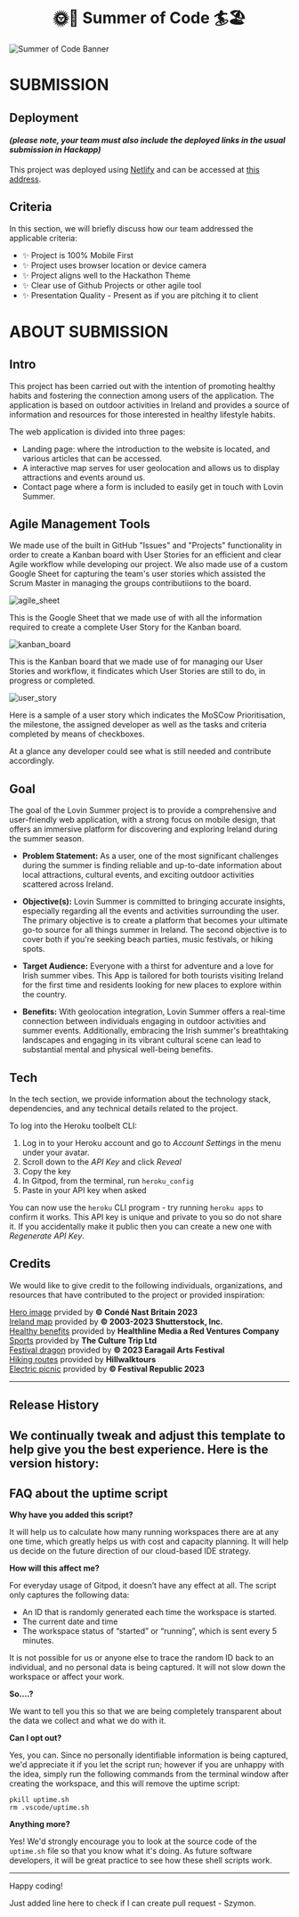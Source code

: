 <h1 align="center"><strong>🌞🚵 Summer of Code 🏄🏖️</strong>

</h1>


![Summer of Code Banner](https://res.cloudinary.com/djdefbnij/image/upload/v1688114955/Summer_2_owummy.png)

# SUBMISSION
## Deployment
#### _(please note, your team must also include the deployed links in the usual submission in Hackapp)_
This project was deployed using [Netlify](https://app.netlify.com/) and can be accessed at [this address](https://musical-kataifi-25a4e4.netlify.app/).

## Criteria
In this section, we will briefly discuss how our team addressed the applicable criteria:

- ✨ Project is 100% Mobile First
- ✨ Project uses browser location or device camera
- ✨ Project aligns well to the Hackathon Theme
- ✨ Clear use of Github Projects or other agile tool
- ✨ Presentation Quality - Present as if you are pitching it to client

# ABOUT SUBMISSION
## Intro
This project has been carried out with the intention of promoting healthy habits and fostering the connection among users of the application. The application is based on outdoor activities in Ireland and provides a source of information and resources for those interested in healthy lifestyle habits.

The web application is divided into three pages:
* Landing page: where the introduction to the website is located, and various articles that can be accessed.
* A interactive map serves for user geolocation and allows us to display attractions and events around us.
* Contact page where a form is included to easily get in touch with Lovin Summer.

## Agile Management Tools

We made use of the built in GitHub "Issues" and "Projects" functionality in order to create a Kanban board with User Stories for an efficient and clear Agile workflow while developing our project. We also made use of a custom Google Sheet for capturing the team's user stories which assisted the Scrum Master in managing the groups contributiions to the board.

![agile_sheet](assets/images/readme_images/us_capture_sheet.png)

This is the Google Sheet that we made use of with all the information required to create a complete User Story for the Kanban board.

![kanban_board](assets/images/readme_images/lovin_summer_kanban.png)

This is the Kanban board that we made use of for managing our User Stories and workflow, it findicates which User Stories are still to do, in progress or completed.

![user_story](assets/images/readme_images/lovin_summer_user_story.png)

Here is a sample of a user story which indicates the MoSCow Prioritisation, the milestone, the assigned developer as well as the tasks and criteria completed by means of checkboxes.

At a glance any developer could see what is still needed and contribute accordingly.

## Goal
The goal of the Lovin Summer project is to provide a comprehensive and user-friendly web application, with a strong focus on mobile design, that offers an immersive platform for discovering and exploring Ireland during the summer season. 

* **Problem Statement:** As a user, one of the most significant challenges during the summer is finding reliable and up-to-date information about local attractions, cultural events, and exciting outdoor activities scattered across Ireland. 

* **Objective(s):** Lovin Summer is committed to bringing accurate insights, especially regarding all the events and activities surrounding the user. The primary objective is to create a platform that becomes your ultimate go-to source for all things summer in Ireland. The second objective is to cover both if you're seeking beach parties, music festivals, or hiking spots. 

* **Target Audience:** Everyone with a thirst for adventure and a love for Irish summer vibes. This App is tailored for both tourists visiting Ireland for the first time and residents looking for new places to explore within the country. 

* **Benefits:** With geolocation integration, Lovin Summer offers a real-time connection between individuals engaging in outdoor activities and summer events. Additionally, embracing the Irish summer's breathtaking landscapes and engaging in its vibrant cultural scene can lead to substantial mental and physical well-being benefits.


## Tech
In the tech section, we provide information about the technology stack, dependencies, and any technical details related to the project.

To log into the Heroku toolbelt CLI:

1. Log in to your Heroku account and go to *Account Settings* in the menu under your avatar.
2. Scroll down to the *API Key* and click *Reveal*
3. Copy the key
4. In Gitpod, from the terminal, run `heroku_config`
5. Paste in your API key when asked

You can now use the `heroku` CLI program - try running `heroku apps` to confirm it works. This API key is unique and private to you so do not share it. If you accidentally make it public then you can create a new one with _Regenerate API Key_.

## Credits
We would like to give credit to the following individuals, organizations, and resources that have contributed to the project or provided inspiration:

[Hero image](https://www.cntraveller.com/gallery/places-to-visit-ireland) prvided by **© Condé Nast Britain 2023**  
[Ireland map](https://www.shutterstock.com/es/image-vector/cartoon-map-ireland-1013843395) provided by **© 2003-2023 Shutterstock, Inc.**  
[Healthy benefits](https://www.healthline.com/health/health-benefits-of-being-outdoors) provided by **Healthline Media a Red Ventures Company**  
[Sports](https://theculturetrip.com/europe/ireland/articles/where-you-can-play-sports-in-dublin/) provided by **The Culture Trip Ltd**  
[Festival dragon](https://eaf.ie/about) provided by **© 2023 Earagail Arts Festival**  
[Hiking routes](https://www.hillwalktours.com/walking-hiking-blog/hiking-in-ireland-most-beautiful-multi-day-walking-routes/) provided by **Hillwalktours**  
[Electric picnic](https://www.electricpicnic.ie/news/sign-up-for-tour-de-picnic-2023/) provided by **© Festival Republic 2023**  


------

## Release History

We continually tweak and adjust this template to help give you the best experience. Here is the version history:
------

## FAQ about the uptime script

**Why have you added this script?**

It will help us to calculate how many running workspaces there are at any one time, which greatly helps us with cost and capacity planning. It will help us decide on the future direction of our cloud-based IDE strategy.

**How will this affect me?**

For everyday usage of Gitpod, it doesn’t have any effect at all. The script only captures the following data:

- An ID that is randomly generated each time the workspace is started.
- The current date and time
- The workspace status of “started” or “running”, which is sent every 5 minutes.

It is not possible for us or anyone else to trace the random ID back to an individual, and no personal data is being captured. It will not slow down the workspace or affect your work.

**So….?**

We want to tell you this so that we are being completely transparent about the data we collect and what we do with it.

**Can I opt out?**

Yes, you can. Since no personally identifiable information is being captured, we'd appreciate it if you let the script run; however if you are unhappy with the idea, simply run the following commands from the terminal window after creating the workspace, and this will remove the uptime script:

```
pkill uptime.sh
rm .vscode/uptime.sh
```

**Anything more?**

Yes! We'd strongly encourage you to look at the source code of the `uptime.sh` file so that you know what it's doing. As future software developers, it will be great practice to see how these shell scripts work.

---

Happy coding!

Just added line here to check if I can create pull request - Szymon.
